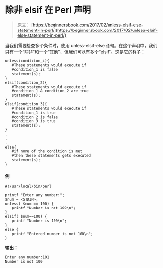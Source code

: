 # 除非 elsif 在 Perl 声明

> 原文： [https://beginnersbook.com/2017/02/unless-elsif-else-statement-in-perl/](https://beginnersbook.com/2017/02/unless-elsif-else-statement-in-perl/)

当我们需要检查多个条件时，使用 unless-elsif-else 语句。在这个声明中，我们只有一个“除非”和一个“其他”，但我们可以有多个“elsif”。这是它的样子：

```
unless(condition_1){
   #These statements would execute if
   #condition_1 is false
   statement(s);
}
elsif(condition_2){
   #These statements would execute if
   #condition_1 & condition_2 are true
   statement(s);
}
elsif(condition_3){
   #These statements would execute if
   #condition_1 is true
   #condition_2 is false
   #condition_3 is true
   statement(s);
}
.
.
.
else{
   #if none of the condition is met
   #then these statements gets executed
   statement(s);
}

```

#### 例

```
#!/usr/local/bin/perl

printf "Enter any number:";
$num = <STDIN>;
unless( $num == 100) {
   printf "Number is not 100\n";
}
elsif( $num==100) {
   printf "Number is 100\n";
}
else {
   printf "Entered number is not 100\n";
}
```

**输出：**

```
Enter any number:101
Number is not 100
```